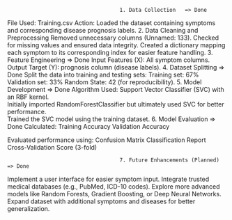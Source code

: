                                 
                                        1. Data Collection   => Done 
File Used: Training.csv
Action: Loaded the dataset containing symptoms and corresponding disease prognosis labels.
                                        2. Data Cleaning and Preprocessing
Removed unnecessary columns (Unnamed: 133).
Checked for missing values and ensured data integrity.
Created a dictionary mapping each symptom to its corresponding index for easier feature handling.
                                        3. Feature Engineering  => Done 
Input Features (X): All symptom columns.
Output Target (Y): prognosis column (disease labels).
                                        4. Dataset Splitting  => Done 
Split the data into training and testing sets:
Training set: 67%
Validation set: 33%
Random State: 42 (for reproducibility).
                                        5. Model Development  => Done 
Algorithm Used: Support Vector Classifier (SVC) with an RBF kernel.  
Initially imported RandomForestClassifier but ultimately used SVC for better performance.  
Trained the SVC model using the training dataset.
                                        6. Model Evaluation  => Done 
Calculated:
    Training Accuracy
    Validation Accuracy

Evaluated performance using:
    Confusion Matrix
    Classification Report
    Cross-Validation Score (3-fold)

                                        7. Future Enhancements (Planned)  => Done 
Implement a user interface for easier symptom input.
Integrate trusted medical databases (e.g., PubMed, ICD-10 codes).
Explore more advanced models like Random Forests, Gradient Boosting, or Deep Neural Networks.
Expand dataset with additional symptoms and diseases for better generalization.
